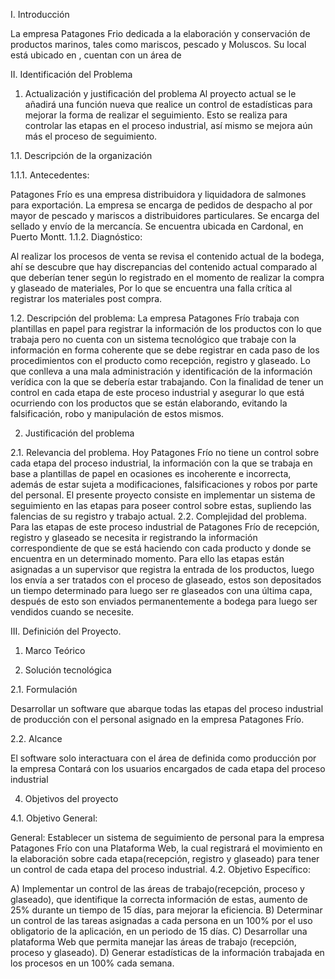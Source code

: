 I.	Introducción

La empresa Patagones Frio dedicada a la elaboración y conservación de productos marinos, tales como mariscos, pescado y Moluscos. Su local está ubicado en , cuentan con un área de 

II.	Identificación del Problema

1.	Actualización y justificación del problema
Al proyecto actual se le añadirá una función nueva que realice un control de estadísticas para mejorar la forma de realizar el seguimiento. Esto se realiza para controlar las etapas en el proceso industrial, así mismo se mejora aún más el proceso de seguimiento. 

1.1.	Descripción de la organización

1.1.1. 	Antecedentes:

Patagones Frío es una empresa distribuidora y liquidadora de salmones para exportación. La empresa se encarga de pedidos de despacho al por mayor de pescado y mariscos a distribuidores particulares. Se encarga del sellado y envío de la mercancía. Se encuentra ubicada en Cardonal, en Puerto Montt.
1.1.2. Diagnóstico:

Al realizar los procesos de venta se revisa el contenido actual de la bodega, ahí se descubre que hay discrepancias del contenido actual comparado al que deberían tener según lo registrado en el momento de realizar la compra y glaseado de materiales, Por lo que se encuentra una falla crítica al registrar los materiales post compra.

1.2.  Descripción del problema:
La empresa Patagones Frío trabaja con plantillas en papel para registrar la información de los productos con lo que trabaja pero no cuenta con un sistema tecnológico que trabaje con la información en forma coherente que se debe registrar en cada paso de los procedimientos con el producto como recepción, registro y glaseado. Lo que conlleva a una mala administración y identificación de la información verídica con la que se debería estar trabajando. Con la finalidad de tener un control en cada etapa de este proceso industrial y asegurar lo que está ocurriendo con los productos que se están elaborando, evitando la falsificación, robo y manipulación de estos mismos.

2.	Justificación del problema

2.1.	Relevancia del problema.
Hoy Patagones Frío no tiene un control sobre cada etapa del proceso industrial, la información con la que se trabaja en base a plantillas de papel en ocasiones es incoherente e incorrecta, además de estar sujeta a modificaciones, falsificaciones y robos por parte del personal. El presente proyecto consiste en implementar un sistema de seguimiento en las etapas para poseer control sobre estas, supliendo las falencias de su registro y trabajo actual.
2.2.	Complejidad del problema.
Para las etapas de este proceso industrial de Patagones Frío de recepción, registro y glaseado se necesita ir registrando la información correspondiente de que se está haciendo con cada producto y donde se encuentra en un determinado momento. Para ello las etapas están asignadas a un supervisor que registra la entrada de los productos, luego los envía a ser tratados con el proceso de glaseado, estos son depositados un tiempo determinado para luego ser re glaseados con una última capa, después de esto son enviados permanentemente a bodega  para luego ser vendidos cuando se necesite.

III.	Definición del Proyecto.

1.	Marco Teórico

2.	Solución tecnológica

2.1.	Formulación

Desarrollar un software que abarque todas las etapas del proceso industrial de producción con el personal asignado en la empresa Patagones Frío.

2.2.	Alcance

El software solo interactuara con el área de definida como producción por la empresa
Contará  con los usuarios encargados de cada etapa del proceso industrial 

4.	Objetivos del proyecto

4.1.	Objetivo General:

General: Establecer un sistema de seguimiento de personal para la empresa Patagones Frío con una Plataforma Web, la cual registrará el movimiento en la elaboración sobre cada etapa(recepción, registro y glaseado) para  tener un control de cada etapa del proceso industrial.
4.2.	Objetivo Específico:

A) Implementar un control de las áreas de trabajo(recepción, proceso y glaseado), que identifique la correcta información de estas, aumento de 25% durante un tiempo de 15 días, para mejorar la eficiencia.
B) Determinar  un control de las tareas asignadas a cada persona en un 100% por el uso obligatorio de la aplicación, en un periodo de 15 días.
C) Desarrollar una plataforma Web que permita manejar  las áreas de trabajo (recepción, proceso y glaseado).
D) Generar estadísticas de la información trabajada en los procesos en un 100% cada semana. 

